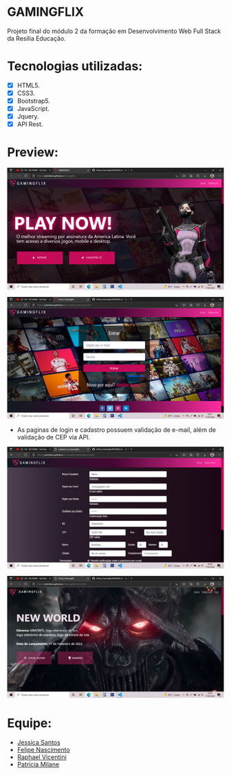 # <h1>GAMINGFLIX</h1>

<p>Projeto final do módulo 2 da formação em Desenvolvimento Web Full Stack da Resilia Educação.</p>

# Tecnologias utilizadas:
- [x] HTML5.
- [x] CSS3.
- [x] Bootstrap5.
- [x] JavaScript.
- [x] Jquery.
- [x] API Rest.

# Preview:

  ![Página inicial](https://github.com/patmilane/Gamingflix/blob/main/imagens/telainicial.png)
  
  ![Página de login](https://github.com/patmilane/Gamingflix/blob/main/imagens/telalogin.png)
  
   * As paginas de login e cadastro possuem validação de e-mail, além de validação de CEP via API.
    
  ![Página de cadastro](https://github.com/patmilane/Gamingflix/blob/main/imagens/telacadastro.png)
  
  ![Página home](https://github.com/patmilane/Gamingflix/blob/main/imagens/telahome.png)

# Equipe:
 * [Jessica Santos](https://www.linkedin.com/in/jessicasjesus/)
 * [Felipe Nascimento](https://www.linkedin.com/in/felipenascto/)
 * [Raphael Vicentini](https://www.linkedin.com/in/raphael-victor-pereira-vicentini-10a81272)
 * [Patricia Milane](https://www.linkedin.com/in/patmilane/)


